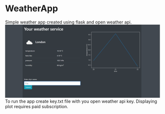 # WeatherApp
Simple weather app created using flask and open weather api.
![example](doc/example.png)
To run the app create key.txt file with you open weather api key.
Displaying plot requires paid subscription.
